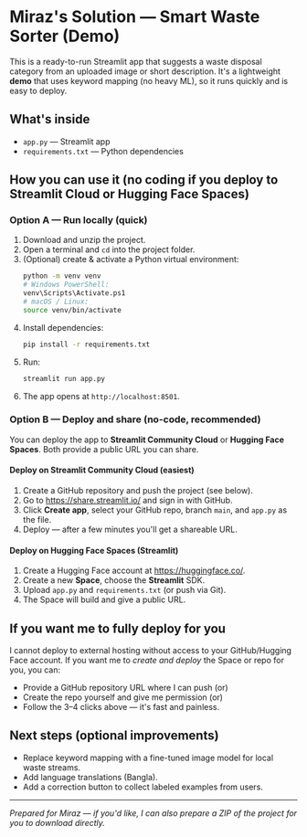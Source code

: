 # Miraz's Solution — Smart Waste Sorter (Demo)

This is a ready-to-run Streamlit app that suggests a waste disposal category from an uploaded image or short description.
It's a lightweight **demo** that uses keyword mapping (no heavy ML), so it runs quickly and is easy to deploy.

## What's inside
- `app.py` — Streamlit app
- `requirements.txt` — Python dependencies

## How you can use it (no coding if you deploy to Streamlit Cloud or Hugging Face Spaces)
### Option A — Run locally (quick)
1. Download and unzip the project.
2. Open a terminal and `cd` into the project folder.
3. (Optional) create & activate a Python virtual environment:
   ```bash
   python -m venv venv
   # Windows PowerShell:
   venv\Scripts\Activate.ps1
   # macOS / Linux:
   source venv/bin/activate
   ```
4. Install dependencies:
   ```bash
   pip install -r requirements.txt
   ```
5. Run:
   ```bash
   streamlit run app.py
   ```
6. The app opens at `http://localhost:8501`.

### Option B — Deploy and share (no-code, recommended)
You can deploy the app to **Streamlit Community Cloud** or **Hugging Face Spaces**. Both provide a public URL you can share.

#### Deploy on Streamlit Community Cloud (easiest)
1. Create a GitHub repository and push the project (see below).
2. Go to https://share.streamlit.io/ and sign in with GitHub.
3. Click **Create app**, select your GitHub repo, branch `main`, and `app.py` as the file.
4. Deploy — after a few minutes you'll get a shareable URL.

#### Deploy on Hugging Face Spaces (Streamlit)
1. Create a Hugging Face account at https://huggingface.co/.
2. Create a new **Space**, choose the **Streamlit** SDK.
3. Upload `app.py` and `requirements.txt` (or push via Git).
4. The Space will build and give a public URL.

## If you want me to fully deploy for you
I cannot deploy to external hosting without access to your GitHub/Hugging Face account. If you want me to *create and deploy* the Space or repo for you, you can:
- Provide a GitHub repository URL where I can push (or)
- Create the repo yourself and give me permission (or)
- Follow the 3–4 clicks above — it's fast and painless.

## Next steps (optional improvements)
- Replace keyword mapping with a fine-tuned image model for local waste streams.
- Add language translations (Bangla).
- Add a correction button to collect labeled examples from users.

---

*Prepared for Miraz — if you'd like, I can also prepare a ZIP of the project for you to download directly.*